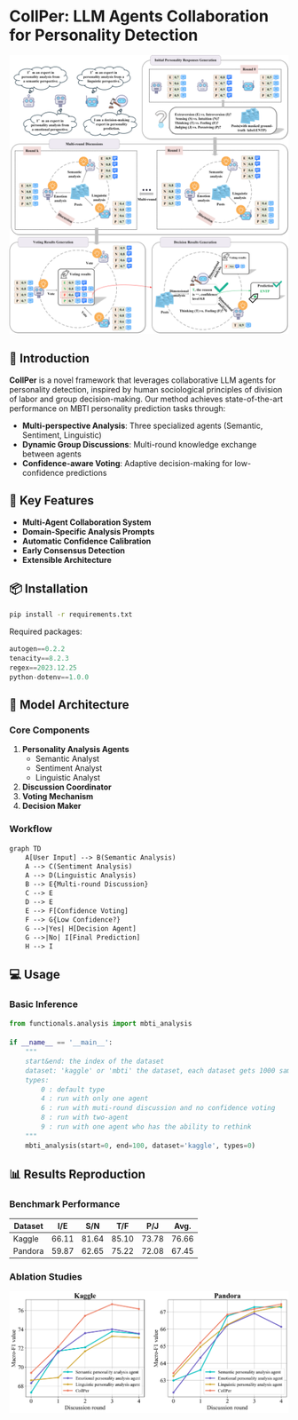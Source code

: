 # CollPer: LLM Agents Collaboration for Personality Detection

![Framework](data/image/mainmodel.png)

## 📖 Introduction
**CollPer** is a novel framework that leverages collaborative LLM agents for personality detection, inspired by human sociological principles of division of labor and group decision-making. Our method achieves state-of-the-art performance on MBTI personality prediction tasks through:

- **Multi-perspective Analysis**: Three specialized agents (Semantic, Sentiment, Linguistic)
- **Dynamic Group Discussions**: Multi-round knowledge exchange between agents
- **Confidence-aware Voting**: Adaptive decision-making for low-confidence predictions

## 🚀 Key Features
- **Multi-Agent Collaboration System**
- **Domain-Specific Analysis Prompts**
- **Automatic Confidence Calibration**
- **Early Consensus Detection**
- **Extensible Architecture**

## 📦 Installation
```bash
pip install -r requirements.txt
```

Required packages:
```python
autogen==0.2.2
tenacity==8.2.3
regex==2023.12.25
python-dotenv==1.0.0
```

## 🧠 Model Architecture
### Core Components
1. **Personality Analysis Agents**
   - Semantic Analyst
   - Sentiment Analyst 
   - Linguistic Analyst
2. **Discussion Coordinator**
3. **Voting Mechanism**
4. **Decision Maker**

### Workflow
```mermaid
graph TD
    A[User Input] --> B(Semantic Analysis)
    A --> C(Sentiment Analysis)
    A --> D(Linguistic Analysis)
    B --> E{Multi-round Discussion}
    C --> E
    D --> E
    E --> F[Confidence Voting]
    F --> G{Low Confidence?}
    G -->|Yes| H[Decision Agent]
    G -->|No| I[Final Prediction]
    H --> I
```

## 💻 Usage
### Basic Inference
```python
from functionals.analysis import mbti_analysis

if __name__ == '__main__':
    """
    start&end: the index of the dataset
    dataset: 'kaggle' or 'mbti' the dataset, each dataset gets 1000 samples
    types: 
        0 : default type
        4 : run with only one agent
        6 : run with muti-round discussion and no confidence voting
        8 : run with two-agent
        9 : run with one agent who has the ability to rethink
    """
    mbti_analysis(start=0, end=100, dataset='kaggle', types=0)

```


## 📊 Results Reproduction
### Benchmark Performance
| Dataset   | I/E  | S/N  | T/F  | P/J  | Avg. |
|----------|-------|-------|-------|-------|-------|
| Kaggle   | 66.11 | 81.64 | 85.10 | 73.78 | 76.66 |
| Pandora  | 59.87 | 62.65 | 75.22 | 72.08 | 67.45 |

### Ablation Studies
![Ablation Results](data/image/two.png)
